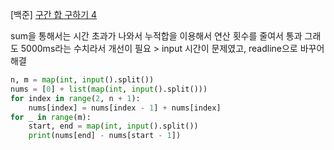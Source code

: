 [백준] [구간 합 구하기 4](https://www.acmicpc.net/problem/11659)

sum을 통해서는 시간 초과가 나와서 누적합을 이용해서 연산 횟수를 줄여서 통과
그래도 5000ms라는 수치라서 개선이 필요 > input 시간이 문제였고, readline으로 바꾸어 해결

```py
n, m = map(int, input().split())
nums = [0] + list(map(int, input().split()))
for index in range(2, n + 1):
    nums[index] = nums[index - 1] + nums[index]
for _ in range(m):
    start, end = map(int, input().split())
    print(nums[end] - nums[start - 1])
```
